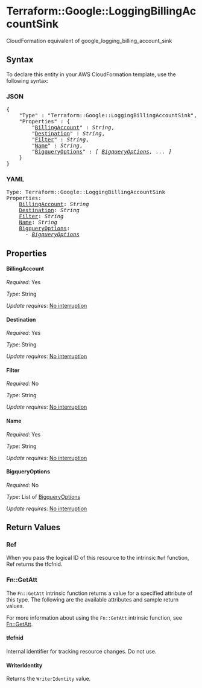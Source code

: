 # Terraform::Google::LoggingBillingAccountSink

CloudFormation equivalent of google_logging_billing_account_sink

## Syntax

To declare this entity in your AWS CloudFormation template, use the following syntax:

### JSON

<pre>
{
    "Type" : "Terraform::Google::LoggingBillingAccountSink",
    "Properties" : {
        "<a href="#billingaccount" title="BillingAccount">BillingAccount</a>" : <i>String</i>,
        "<a href="#destination" title="Destination">Destination</a>" : <i>String</i>,
        "<a href="#filter" title="Filter">Filter</a>" : <i>String</i>,
        "<a href="#name" title="Name">Name</a>" : <i>String</i>,
        "<a href="#bigqueryoptions" title="BigqueryOptions">BigqueryOptions</a>" : <i>[ <a href="bigqueryoptions.md">BigqueryOptions</a>, ... ]</i>
    }
}
</pre>

### YAML

<pre>
Type: Terraform::Google::LoggingBillingAccountSink
Properties:
    <a href="#billingaccount" title="BillingAccount">BillingAccount</a>: <i>String</i>
    <a href="#destination" title="Destination">Destination</a>: <i>String</i>
    <a href="#filter" title="Filter">Filter</a>: <i>String</i>
    <a href="#name" title="Name">Name</a>: <i>String</i>
    <a href="#bigqueryoptions" title="BigqueryOptions">BigqueryOptions</a>: <i>
      - <a href="bigqueryoptions.md">BigqueryOptions</a></i>
</pre>

## Properties

#### BillingAccount

_Required_: Yes

_Type_: String

_Update requires_: [No interruption](https://docs.aws.amazon.com/AWSCloudFormation/latest/UserGuide/using-cfn-updating-stacks-update-behaviors.html#update-no-interrupt)

#### Destination

_Required_: Yes

_Type_: String

_Update requires_: [No interruption](https://docs.aws.amazon.com/AWSCloudFormation/latest/UserGuide/using-cfn-updating-stacks-update-behaviors.html#update-no-interrupt)

#### Filter

_Required_: No

_Type_: String

_Update requires_: [No interruption](https://docs.aws.amazon.com/AWSCloudFormation/latest/UserGuide/using-cfn-updating-stacks-update-behaviors.html#update-no-interrupt)

#### Name

_Required_: Yes

_Type_: String

_Update requires_: [No interruption](https://docs.aws.amazon.com/AWSCloudFormation/latest/UserGuide/using-cfn-updating-stacks-update-behaviors.html#update-no-interrupt)

#### BigqueryOptions

_Required_: No

_Type_: List of <a href="bigqueryoptions.md">BigqueryOptions</a>

_Update requires_: [No interruption](https://docs.aws.amazon.com/AWSCloudFormation/latest/UserGuide/using-cfn-updating-stacks-update-behaviors.html#update-no-interrupt)

## Return Values

### Ref

When you pass the logical ID of this resource to the intrinsic `Ref` function, Ref returns the tfcfnid.

### Fn::GetAtt

The `Fn::GetAtt` intrinsic function returns a value for a specified attribute of this type. The following are the available attributes and sample return values.

For more information about using the `Fn::GetAtt` intrinsic function, see [Fn::GetAtt](https://docs.aws.amazon.com/AWSCloudFormation/latest/UserGuide/intrinsic-function-reference-getatt.html).

#### tfcfnid

Internal identifier for tracking resource changes. Do not use.

#### WriterIdentity

Returns the <code>WriterIdentity</code> value.

